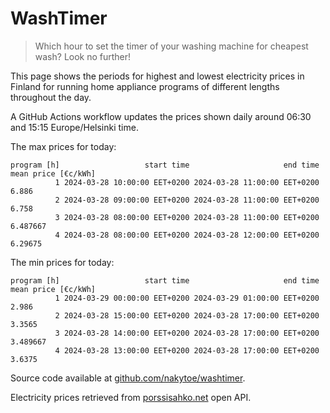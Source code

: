 
# WashTimer

> Which hour to set the timer of your washing machine for cheapest wash? Look no further!

This page shows the periods for highest and lowest electricity prices in Finland 
for running home appliance programs of different lengths throughout the day. 

A GitHub Actions workflow updates the prices shown daily around 06:30 and 15:15 Europe/Helsinki time.

The max prices for today:

	program [h]                   start time                     end time mean price [€c/kWh]
	          1 2024-03-28 10:00:00 EET+0200 2024-03-28 11:00:00 EET+0200               6.886
	          2 2024-03-28 09:00:00 EET+0200 2024-03-28 11:00:00 EET+0200               6.758
	          3 2024-03-28 08:00:00 EET+0200 2024-03-28 11:00:00 EET+0200            6.487667
	          4 2024-03-28 08:00:00 EET+0200 2024-03-28 12:00:00 EET+0200             6.29675

The min prices for today:

	program [h]                   start time                     end time mean price [€c/kWh]
	          1 2024-03-29 00:00:00 EET+0200 2024-03-29 01:00:00 EET+0200               2.986
	          2 2024-03-28 15:00:00 EET+0200 2024-03-28 17:00:00 EET+0200              3.3565
	          3 2024-03-28 14:00:00 EET+0200 2024-03-28 17:00:00 EET+0200            3.489667
	          4 2024-03-28 13:00:00 EET+0200 2024-03-28 17:00:00 EET+0200              3.6375


Source code available at [github.com/nakytoe/washtimer](https://github.com/nakytoe/washtimer).

Electricity prices retrieved from [porssisahko.net](https://porssisahko.net/api) open API.
